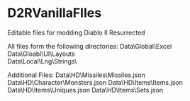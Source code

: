 # D2RVanillaFIles
Editable files for modding Diablo II Resurrected

All files form the following directories:
Data\Global\Excel\
Data\Gloabl\UI\Layouts\
Data\Local\Lng\Strings\



Additional Files:
Data\HD\Missiles\Missiles.json
Data\HD\Character\Monsters.json
Data\HD\Items\Items.json
Data\HD\Items\Uniques.json
Data\HD\Items\Sets.json 
